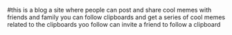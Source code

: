 #this is a blog a site where people can post and share cool memes with friends and family
you can follow clipboards and get a series of cool memes related to the clipboards yoo follow
can invite a friend to follow a clipboard
